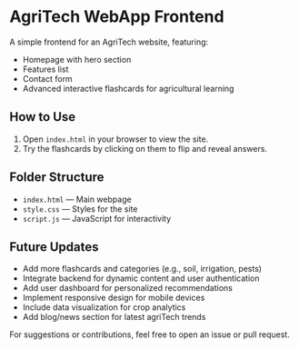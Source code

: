 # AgriTech WebApp Frontend

A simple frontend for an AgriTech website, featuring:
- Homepage with hero section
- Features list
- Contact form
- Advanced interactive flashcards for agricultural learning

## How to Use
1. Open `index.html` in your browser to view the site.
2. Try the flashcards by clicking on them to flip and reveal answers.

## Folder Structure
- `index.html` — Main webpage
- `style.css` — Styles for the site
- `script.js` — JavaScript for interactivity

## Future Updates
- Add more flashcards and categories (e.g., soil, irrigation, pests)
- Integrate backend for dynamic content and user authentication
- Add user dashboard for personalized recommendations
- Implement responsive design for mobile devices
- Include data visualization for crop analytics
- Add blog/news section for latest agriTech trends


For suggestions or contributions, feel free to open an issue or pull request.

